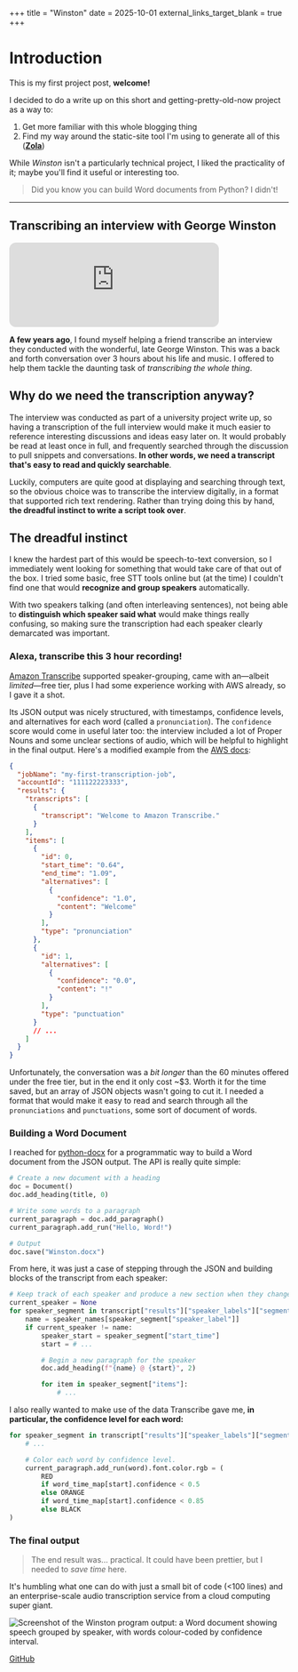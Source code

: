 +++
title = "Winston"
date = 2025-10-01
external_links_target_blank = true
+++

# Introduction

This is my first project post, **welcome!**

I decided to do a write up on this short and getting-pretty-old-now project as a way to:

1. Get more familiar with this whole blogging thing
2. Find my way around the static-site tool I'm using to generate all of this ([**Zola**](https://www.getzola.org/))

While _Winston_ isn't a particularly technical project, I liked the practicality of it; maybe you'll find it useful or interesting too.

> Did you know you can build Word documents from Python? I didn't!

---

## Transcribing an interview with George Winston

<iframe data-testid="embed-iframe" style="border-radius:12px" src="https://open.spotify.com/embed/track/4zWwQIFVuMnKg7HsjhQ9Ut?utm_source=generator&theme=0" width="75%" height="152" frameBorder="0" allowfullscreen="" allow="autoplay; clipboard-write; encrypted-media; fullscreen; picture-in-picture" loading="lazy"></iframe>

**A few years ago**, I found myself helping a friend transcribe an interview they conducted with the wonderful, late George Winston.
This was a back and forth conversation over 3 hours about his life and music. I offered to help them tackle the daunting task of _transcribing the whole thing_.

## Why do we need the transcription anyway?

The interview was conducted as part of a university project write up, so having a transcription of the full interview would make it much easier to reference interesting discussions and ideas easy later on. It would probably be read at least once in full, and frequently searched through the discussion to pull snippets and conversations. **In other words, we need a transcript that's easy to read and quickly searchable**.

Luckily, computers are quite good at displaying and searching through text, so the obvious choice was to transcribe the interview digitally, in a format that supported rich text rendering. Rather than trying doing this by hand, **the dreadful instinct to write a script took over**.

## The dreadful instinct

I knew the hardest part of this would be speech-to-text conversion, so I immediately went looking for something that would take care of that out of the box. I tried some basic, free STT tools online but (at the time) I couldn't find one that would **recognize and group speakers** automatically.

With two speakers talking (and often interleaving sentences), not being able to **distinguish which speaker said what** would make things really confusing, so making sure the transcription had each speaker clearly demarcated was important.

### Alexa, transcribe this 3 hour recording!

[Amazon Transcribe](https://aws.amazon.com/transcribe/) supported speaker-grouping, came with an—albeit _limited_—free tier, plus I had some experience working with AWS already, so I gave it a shot.

Its JSON output was nicely structured, with timestamps, confidence levels, and alternatives for each word (called a `pronunciation`).
The `confidence` score would come in useful later too: the interview included a lot of Proper Nouns and some unclear sections of audio, which will be helpful to highlight in the final output. Here's a modified example from the [AWS docs](https://docs.aws.amazon.com/transcribe/latest/dg/how-input.html):

```json
{
  "jobName": "my-first-transcription-job",
  "accountId": "111122223333",
  "results": {
    "transcripts": [
      {
        "transcript": "Welcome to Amazon Transcribe."
      }
    ],
    "items": [
      {
        "id": 0,
        "start_time": "0.64",
        "end_time": "1.09",
        "alternatives": [
          {
            "confidence": "1.0",
            "content": "Welcome"
          }
        ],
        "type": "pronunciation"
      },
      {
        "id": 1,
        "alternatives": [
          {
            "confidence": "0.0",
            "content": "!"
          }
        ],
        "type": "punctuation"
      }
      // ...
    ]
  }
}
```

Unfortunately, the conversation was a _bit longer_ than the 60 minutes offered under the free tier, but in the end it only cost ~$3. Worth it for the time saved, but an array of JSON objects wasn't going to cut it. I needed a format that would make it easy to read and search through all the `pronunciations` and `punctuations`, some sort of document of words.

### Building a Word Document

I reached for [python-docx](https://python-docx.readthedocs.io/en/latest/) for a programmatic way to build a Word document from the JSON output. The API is really quite simple:

```python
# Create a new document with a heading
doc = Document()
doc.add_heading(title, 0)

# Write some words to a paragraph
current_paragraph = doc.add_paragraph()
current_paragraph.add_run("Hello, Word!")

# Output
doc.save("Winston.docx")
```

From here, it was just a case of stepping through the JSON and building blocks of the transcript from each speaker:

```python
# Keep track of each speaker and produce a new section when they change.
current_speaker = None
for speaker_segment in transcript["results"]["speaker_labels"]["segments"]:
    name = speaker_names[speaker_segment["speaker_label"]]
    if current_speaker != name:
        speaker_start = speaker_segment["start_time"]
        start = # ...

        # Begin a new paragraph for the speaker
        doc.add_heading(f"{name} @ {start}", 2)

        for item in speaker_segment["items"]:
            # ...
```

I also really wanted to make use of the data Transcribe gave me, **in particular, the confidence level for each word:**

```python
for speaker_segment in transcript["results"]["speaker_labels"]["segments"]:
    # ...

    # Color each word by confidence level.
    current_paragraph.add_run(word).font.color.rgb = (
        RED
        if word_time_map[start].confidence < 0.5
        else ORANGE
        if word_time_map[start].confidence < 0.85
        else BLACK
)
```

### The final output

> The end result was... practical. It could have been prettier, but I needed to _save time_ here.

It's humbling what one can do with just a small bit of code (<100 lines) and an enterprise-scale audio transcription service from a cloud computing super giant.

![Screenshot of the Winston program output: a Word document showing speech grouped by speaker, with words colour-coded by confidence interval.](word.png#no-hover)

[GitHub](https://github.com/JeeZeh/winston)

